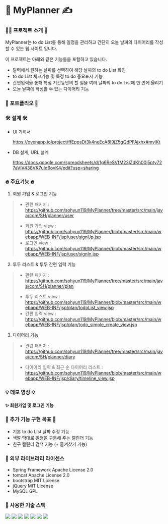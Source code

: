 # 📆 MyPlanner ✍️

### 💁‍♀️ 프로젝트 소개 🎤 
MyPlanner는 to do List를 통해 일정을 관리하고 간단히 오늘 날짜의 다이어리를 작성할 수 있는 웹 사이트 입니다.

이 프로젝트는 아래와 같은 기능들을 포함하고 있습니다.
* 달력에서 원하는 날짜를 선택하여 해당 날짜의 to do List 확인
* to do List 체크기능 및 특정 to do 중요표시 기능
* 간편입력을 통해 특정 기간동안의 할 일을 여러 날짜의 to do List에 한 번에 올리기
* 오늘 날짜에 작성할 수 있는 다이어리 기능


### 🌟 포트폴리오 🌟


### 🛠 설계 🛠
* UI 기획서

  https://ovenapp.io/project/ffEppsDt3k4neEcA8I9jZ5gQdPFAjxhx#mvlKt
* DB 설계, URL 설계
 
  https://docs.google.com/spreadsheets/d/1g6ReSVfM23lZdKh00j5pty727aViV438VK7uId6ovK4/edit?usp=sharing
  
  
###  🔥 주요기능 🔥
1. 회원 가입 & 로그인 기능
> - 관련 패키지 : https://github.com/sohyun119/MyPlanner/tree/master/src/main/java/com/SH/planner/user
> * 회원 가입 view : https://github.com/sohyun119/MyPlanner/blob/master/src/main/webapp/WEB-INF/jsp/user/signUp.jsp
> * 로그인 view : https://github.com/sohyun119/MyPlanner/blob/master/src/main/webapp/WEB-INF/jsp/user/signIn.jsp

2. 투두 리스트 & 투두 간편 입력 기능
> - 관련 패키지 : https://github.com/sohyun119/MyPlanner/tree/master/src/main/java/com/SH/planner/plan
> * 투두 리스트 view : https://github.com/sohyun119/MyPlanner/blob/master/src/main/webapp/WEB-INF/jsp/plan/todoList_view.jsp
> * 간편 입력 view : https://github.com/sohyun119/MyPlanner/blob/master/src/main/webapp/WEB-INF/jsp/plan/todo_simple_create_view.jsp

3. 다이어리 기능
> - 관련 패키지 : https://github.com/sohyun119/MyPlanner/tree/master/src/main/java/com/SH/planner/diary
> * 다이어리 입력 & 최근 순 다이어리 리스트 :
  https://github.com/sohyun119/MyPlanner/blob/master/src/main/webapp/WEB-INF/jsp/diary/timeline_view.jsp



### 💡 데모 영상 💡

#### ✨ 회원가입 및 로그인 기능



### 🌱 추가 기능 구현 목표 🌱
* 기본 to do List 날짜 수정 기능
* 색깔 막대로 일정을 구분해 주는 캘린더 기능 
* 친구 캘린더 검색 기능 (+ 즐겨찾기 기능)


### 🔎 외부 라이브러리 라이센스
* Spring Framework Apache License 2.0
* tomcat Apache License 2.0
* bootstrap MIT License
* jQuery MIT License
* MySQL GPL

### 📕 사용한 기술 스택
<div class="d-flex">
<img src="https://img.shields.io/badge/java-orange?style=flat-square&logo=java&logoColor=white"/>
<img src="https://img.shields.io/badge/Spring-6DB33F?style=flat-square&logo=Spring&logoColor=white"/>
<img src="https://img.shields.io/badge/jQuery-0769AD?style=flat-square&logo=jQuery&logoColor=white"/>
<img src="https://img.shields.io/badge/JavaScript-black?style=flat-square&logo=JavaScript&logoColor=F7DF1E"/>
<img src="https://img.shields.io/badge/HTML5-E34F26?style=flat-square&logo=HTML5&logoColor=white"/>
<img src="https://img.shields.io/badge/CSS3-1572B6?style=flat-square&logo=CSS3&logoColor=white"/>
<img src="https://img.shields.io/badge/MySQL-4479A1?style=flat-square&logo=MySQL&logoColor=white"/>
</div>
